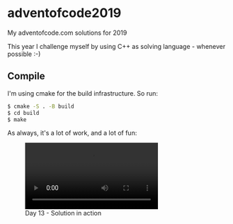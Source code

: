 # adventofcode2019
My adventofcode.com solutions for 2019

This year I challenge myself by using C++ as solving language - whenever possible :-)


## Compile

I'm using cmake for the build infrastructure. So run:

```bash
$ cmake -S . -B build
$ cd build
$ make
```

As always, it's a lot of work, and a lot of fun:

<figure>
<video controls autoplay>
<source src="./src/day-13.mp4" type="video/mp4">
</video>
<figcaption>Day 13 - Solution in action</figcaption>
</figure>

